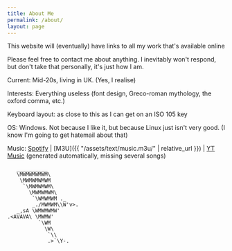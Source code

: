 ```yaml
---
title: About Me
permalink: /about/
layout: page
---
```


This website will (eventually) have links to all my work that's available online

Please feel free to contact me about anything. I inevitably won't respond, but don't take that personally, it's just how I am. 

Current: Mid-20s, living in UK. (Yes, I realise)

Interests: Everything useless (font design, Greco-roman mythology, the oxford comma, etc.)

Keyboard layout: as close to this as I can get on an ISO 105 key

OS: Windows. Not because I like it, but because Linux just isn't very good. (I know I'm going to get hatemail about that)

Music: [Spotify](https://open.spotify.com/playlist/5q8crqSxKiqtpIKnAgkYRU?si=UEucTXZZRP2mZ2PBVUpY1A) \| [M3U]({{ "/assets/text/music.m3u/" | relative_url }}) \| [YT Music](https://music.youtube.com/playlist?list=PLxu-Tz00k18Ef1lyMdoGFgPkcxrM115jp) (generated automatically, missing several songs)

	   __________
	   \MWMWMWMWM\             
	    \MWMWMWMWM         
	     `\MWMWMWM\            
	       \MWMWMWM\           
	        `\WMWMWM ._    
	        _./MWMWM\\W'v>.
	   _,sA \WMWMWMW'          
	.<AVAVA\ \MWMW'            
	          `\WM             
	            \W\            
	             `\\           
	             .>`\Y-.

